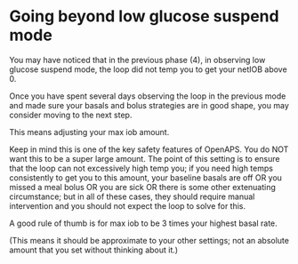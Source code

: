 # Going beyond low glucose suspend mode

You may have noticed that in the previous phase (4), in observing low glucose suspend mode, the loop did not temp you to get your netIOB above 0. 

Once you have spent several days observing the loop in the previous mode and made sure your basals and bolus strategies are in good shape, you may consider moving to the next step.

This means adjusting your max iob amount. 

Keep in mind this is one of the key safety features of OpenAPS. You do NOT want this to be a super large amount. The point of this setting is to ensure that the loop can not excessively high temp you; if you need high temps consistently to get you to this amount, your baseline basals are off OR you missed a meal bolus OR you are sick OR there is some other extenuating circumstance; but in all of these cases, they should require manual intervention and you should not expect the loop to solve for this.

A good rule of thumb is for max iob to be 3 times your highest basal rate.

(This means it should be approximate to your other settings; not an absolute amount that you set without thinking about it.)
